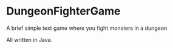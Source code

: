 # DungeonFighterGame

A brief simple text game where you fight monsters in a dungeon

All written in Java.
